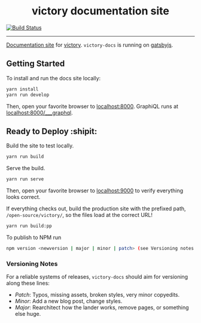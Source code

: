 <h1 align="center">victory documentation site</h1>

[![Build Status](https://travis-ci.org/FormidableLabs/victory-docs.svg?branch=master)](https://travis-ci.org/FormidableLabs/victory-docs)

***

[Documentation site](https://formidable.com/open-source/victory/) for [victory](https://github.com/FormidableLabs/victory). `victory-docs` is running on [gatsbyjs](gatsbyjs.org). 


## Getting Started

To install and run the docs site locally: 

```bash
yarn install
yarn run develop 
```

Then, open your favorite browser to [localhost:8000](http://localhost:8000/). GraphiQL runs at [localhost:8000/___graphql](http://localhost:8000/___graphql).

## Ready to Deploy :shipit:  

Build the site to test locally.

```bash 
yarn run build
```

Serve the build. 

```bash 
yarn run serve
```

Then, open your favorite browser to [localhost:9000](http://localhost:9000/) to verify everything looks correct.

If everything checks out, build the production site with the prefixed path, `/open-source/victory/`, so the files load at the correct URL! 

```bash 
yarn run build:pp
```

To publish to NPM run

```bash 
npm version <newversion | major | minor | patch> (see Versioning notes below)
```

### Versioning Notes

For a reliable systems of releases, `victory-docs` should aim for versioning along these lines:

- *Patch*: Typos, missing assets, broken styles, very minor copyedits.
- *Minor*: Add a new blog post, change styles.
- *Major*: Rearchitect how the lander works, remove pages, or something else huge.


